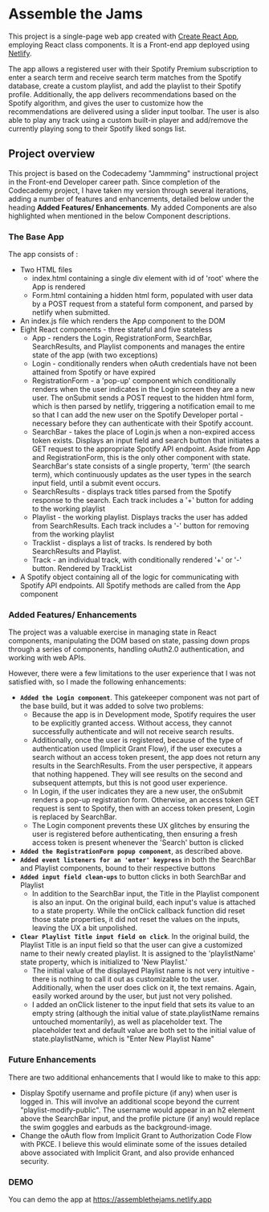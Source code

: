 # Assemble the Jams

This project is a single-page web app created with [Create React App](https://create-react-app.dev/), employing React class components.  It is a Front-end app deployed using [Netlify](https://www.netlify.com/).

The app allows a registered user with their Spotify Premium subscription to enter a search term and receive search term matches from the Spotify database, create a custom playlist, and add the playlist to their Spotify profile. Additionally, the app delivers recommendations based on the Spotify algorithm, and gives the user to customize how the recommendations are delivered using a slider input toolbar. The user is also able to play any track using a custom built-in player and add/remove the currently playing song to their Spotify liked songs list.

## Project overview

This project is based on the Codecademy "Jammming" instructional project in the Front-end Developer career path.  Since completion of the Codecademy project, I have taken my version through several iterations, adding a number of features and enhancements, detailed below under the heading **Added Features/ Enhancements**. My added Components are also highlighted when mentioned in the below Component descriptions.

### The Base App

The app consists of :

  * Two HTML files
    - index.html containing a single div element with id of 'root' where the App is rendered
    - Form.html containing a hidden html form, populated with user data by a POST request from a stateful form component, and parsed by netlify when submitted.
  * An index.js file which renders the App component to the DOM
  * Eight React components - three stateful and five stateless
    - App - renders the Login, RegistrationForm, SearchBar, SearchResults, and Playlist components and manages the entire state of the app (with two exceptions)
    - Login - conditionally renders when oAuth credentials have not been attained from Spotify or have expired
    - RegistrationForm - a 'pop-up' component which conditionally renders when the user indicates in the Login screen they are a new user. The onSubmit sends a POST request to the hidden html form, which is then parsed by netlify, triggering a notification email to me so that I can add the new user on the Spotify Developer portal - necessary before they can authenticate with their Spotify account.
    - SearchBar - takes the place of Login.js when a non-expired access token exists.  Displays an input field and search button that initiates a GET request to the appropriate Spotify API endpoint. Aside from App and RegistrationForm, this is the only other component with state.  SearchBar's state consists of a single property, 'term' (the search term), which continuously updates as the user types in the search input field, until a submit event occurs.
    - SearchResults - displays track titles parsed from the Spotify response to the search.  Each track includes a '+' button for adding to the working playlist
    - Playlist - the working playlist.  Displays tracks the user has added from SearchResults.  Each track includes a '-' button for removing from the working playlist
    - Tracklist - displays a list of tracks.  Is rendered by both SearchResults and Playlist.
    - Track - an individual track, with conditionally rendered '+' or '-' button.  Rendered by TrackList
  * A Spotify object containing all of the logic for communicating with Spotify API endpoints.  All Spotify methods are called from the App component

### Added Features/ Enhancements

The project was a valuable exercise in managing state in React components, manipulating the DOM based on state, passing down props through a series of components, handling oAuth2.0 authentication, and working with web APIs.

However, there were a few limitations to the user experience that I was not satisfied with, so I made the following enhancements:

  * **`Added the Login component`**.  This gatekeeper component was not part of the base build, but it was added to solve two problems:
    - Because the app is in Development mode, Spotify requires the user to be explicitly granted access.  Without access, they cannot successfully authenticate and will not receive search results.
    - Additionally, once the user is registered, because of the type of authentication used (Implicit Grant Flow), if the user executes a search without an access token present, the app does not return any results in the SearchResults.  From the user perspective, it appears that nothing happened.  They will see results on the second and subsequent attempts, but this is not good user experience.
    - In Login, if the user indicates they are a new user, the onSubmit renders a pop-up registration form.  Otherwise, an access token GET request is sent to Spotify, then with an access token present, Login is replaced by SearchBar.
    - The Login component prevents these UX glitches by ensuring the user is registered before authenticating, then ensuring a fresh access token is present whenever the 'Search' button is clicked
  * **`Added the RegistrationForm popup component`**, as described above.
  * **`Added event listeners for an 'enter' keypress`** in both the SearchBar and Playlist components, bound to their respective buttons
  * **`Added input field clean-ups`** to button clicks in both SearchBar and Playlist
    - In addition to the SearchBar input, the Title in the Playlist component is also an input.  On the original build, each input's value is attached to a state property.  While the onClick callback function did reset those state properties, it did not reset the values on the inputs, leaving the UX a bit unpolished.
  * **`Clear Playlist Title input field on click`**.  In the original build, the Playlist Title is an input field so that the user can give a customized name to their newly created playlist.  It is assigned to the 'playlistName' state property, which is initialized to 'New Playlist.'
    - The initial value of the displayed Playlist name is not very intuitive - there is nothing to call it out as customizable to the user.  Additionally, when the user does click on it, the text remains.  Again, easily worked around by the user, but just not very polished.
    - I added an onClick listener to the input field that sets its value to an empty string (although the initial value of state.playlistName remains untouched momentarily), as well as placeholder text.  The placeholder text and default value are both set to the initial value of state.playlistName, which is "Enter New Playlist Name"

### Future Enhancements

There are two additional enhancements that I would like to make to this app:

  * Display Spotify username and profile picture (if any) when user is logged in.  This will involve an additional scope beyond the current "playlist-modify-public".  The username would appear in an h2 element above the SearchBar input, and the profile picture (if any) would replace the swim goggles and earbuds as the background-image.
  * Change the oAuth flow from Implicit Grant to Authorization Code Flow with PKCE.  I believe this would eliminate some of the issues detailed above associated with Implicit Grant, and also provide enhanced security.

### DEMO

You can demo the app at https://assemblethejams.netlify.app

